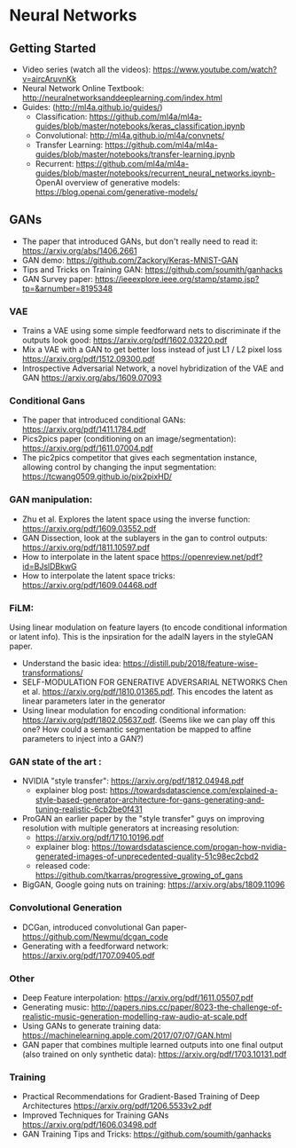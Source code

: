 # Neural Networks 
## Getting Started
- Video series (watch all the videos): https://www.youtube.com/watch?v=aircAruvnKk
- Neural Network Online Textbook: http://neuralnetworksanddeeplearning.com/index.html
- Guides: (http://ml4a.github.io/guides/) 
  - Classification: https://github.com/ml4a/ml4a-guides/blob/master/notebooks/keras_classification.ipynb
  - Convolutional: http://ml4a.github.io/ml4a/convnets/
  - Transfer Learning: https://github.com/ml4a/ml4a-guides/blob/master/notebooks/transfer-learning.ipynb
  - Recurrent: https://github.com/ml4a/ml4a-guides/blob/master/notebooks/recurrent_neural_networks.ipynb- 
 OpenAI overview of generative models: https://blog.openai.com/generative-models/
  
## GANs
- The paper that introduced GANs, but don't really need to read it: https://arxiv.org/abs/1406.2661
- GAN demo: https://github.com/Zackory/Keras-MNIST-GAN
- Tips and Tricks on Training GAN: https://github.com/soumith/ganhacks
- GAN Survey paper:  https://ieeexplore.ieee.org/stamp/stamp.jsp?tp=&arnumber=8195348

### VAE
- Trains a VAE using some simple feedforward nets to discriminate if the outputs look good: https://arxiv.org/pdf/1602.03220.pdf
- Mix a VAE with a GAN to get better loss instead of just L1 / L2 pixel loss https://arxiv.org/pdf/1512.09300.pdf
- Introspective Adversarial Network, a novel hybridization of the VAE and GAN https://arxiv.org/abs/1609.07093 

### Conditional Gans
- The paper that introduced conditional GANs: https://arxiv.org/pdf/1411.1784.pdf
- Pics2pics paper (conditioning on an image/segmentation): https://arxiv.org/pdf/1611.07004.pdf
- The pic2pics competitor that gives each segmentation instance, allowing control by changing the input segmentation: https://tcwang0509.github.io/pix2pixHD/

### GAN manipulation: 
- Zhu et al. Explores the latent space using the inverse function: https://arxiv.org/pdf/1609.03552.pdf
- GAN Dissection, look at the sublayers in the gan to control outputs: https://arxiv.org/pdf/1811.10597.pdf
- How to interpolate in the latent space  https://openreview.net/pdf?id=BJslDBkwG
- How to interpolate the latent space tricks: https://arxiv.org/pdf/1609.04468.pdf

### FiLM: 
Using linear modulation on feature layers (to encode conditional information or latent info). This is the inpsiration for the adaIN layers in the styleGAN paper. 
- Understand the basic idea: https://distill.pub/2018/feature-wise-transformations/
- SELF-MODULATION FOR GENERATIVE ADVERSARIAL NETWORKS Chen et al. https://arxiv.org/pdf/1810.01365.pdf. This encodes the latent as linear parameters later in the generator
- Using linear modulation for encoding conditional information: https://arxiv.org/pdf/1802.05637.pdf. (Seems like we can play off this one? How could a semantic segmentation be mapped to affine parameters to inject into a GAN?) 

### GAN state of the art : 
- NVIDIA "style transfer": https://arxiv.org/pdf/1812.04948.pdf
  * explainer blog post: https://towardsdatascience.com/explained-a-style-based-generator-architecture-for-gans-generating-and-tuning-realistic-6cb2be0f431
- ProGAN an earlier paper by the "style transfer" guys on improving resolution with multiple generators at increasing resolution:
  * https://arxiv.org/pdf/1710.10196.pdf
  * explainer blog: https://towardsdatascience.com/progan-how-nvidia-generated-images-of-unprecedented-quality-51c98ec2cbd2
  * released code: https://github.com/tkarras/progressive_growing_of_gans
- BigGAN, Google going nuts on training: https://arxiv.org/abs/1809.11096

### Convolutional Generation
- DCGan, introduced convolutional Gan paper- https://github.com/Newmu/dcgan_code 
- Generating with a feedforward network: https://arxiv.org/pdf/1707.09405.pdf

### Other
- Deep Feature interpolation: https://arxiv.org/pdf/1611.05507.pdf
- Generating music: http://papers.nips.cc/paper/8023-the-challenge-of-realistic-music-generation-modelling-raw-audio-at-scale.pdf
- Using GANs to generate training data:  https://machinelearning.apple.com/2017/07/07/GAN.html
- GAN paper that combines multiple learned outputs into one final output (also trained on only synthetic data): https://arxiv.org/pdf/1703.10131.pdf 


### Training
- Practical Recommendations for Gradient-Based Training of Deep Architectures https://arxiv.org/pdf/1206.5533v2.pdf
- Improved Techniques for Training GANs https://arxiv.org/pdf/1606.03498.pdf
- GAN Training Tips and Tricks: https://github.com/soumith/ganhacks
